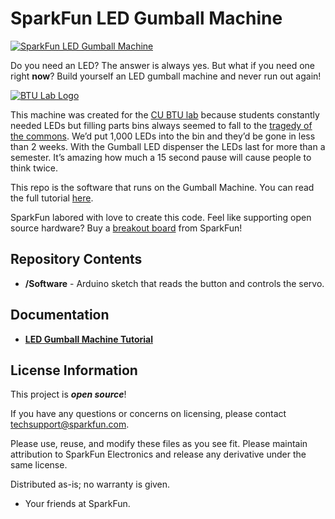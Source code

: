 SparkFun LED Gumball Machine
========================================

[![SparkFun LED Gumball Machine](https://cdn.sparkfun.com/r/600-600/assets/learn_tutorials/8/9/0/LED_Gumball_Machine-06.jpg)](https://cdn.sparkfun.com/r/600-600/assets/learn_tutorials/8/9/0/LED_Gumball_Machine-06.jpg)

Do you need an LED? The answer is always yes. But what if you need one right **now**? Build yourself an LED gumball machine and never run out again!

[![BTU Lab Logo](https://cdn.sparkfun.com/r/600-600/assets/learn_tutorials/8/9/0/BTU_Lab_Logo.jpg)](https://cdn.sparkfun.com/assets/learn_tutorials/8/9/0/BTU_Lab_Logo.jpg)

This machine was created for the [CU BTU lab](http://btulab.com) because students constantly needed LEDs but filling parts bins always seemed to fall to the [tragedy of the commons](https://en.wikipedia.org/wiki/Tragedy_of_the_commons). We’d put 1,000 LEDs into the bin and they’d be gone in less than 2 weeks. With the Gumball LED dispenser the LEDs last for more than a semester. It’s amazing how much a 15 second pause will cause people to think twice.

This repo is the software that runs on the Gumball Machine. You can read the full tutorial [here](https://learn.sparkfun.com/tutorials/led-gumball-machine).

SparkFun labored with love to create this code. Feel like supporting open source hardware? 
Buy a [breakout board](https://www.sparkfun.com) from SparkFun!

Repository Contents
-------------------

* **/Software** - Arduino sketch that reads the button and controls the servo.

Documentation
--------------
* **[LED Gumball Machine Tutorial](https://learn.sparkfun.com/tutorials/led-gumball-machine)**

License Information
-------------------

This project is _**open source**_! 

If you have any questions or concerns on licensing, please contact techsupport@sparkfun.com.

Please use, reuse, and modify these files as you see fit. Please maintain attribution to SparkFun Electronics and release any derivative under the same license.

Distributed as-is; no warranty is given.

- Your friends at SparkFun.
